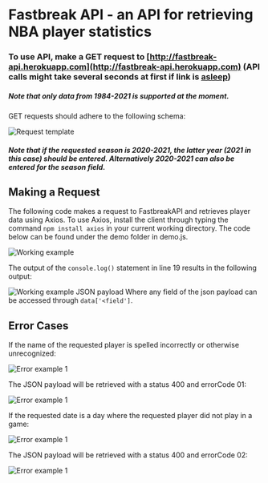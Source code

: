 # Fastbreak API - an API for retrieving NBA player statistics

### To use API, make a GET request to [http://fastbreak-api.herokuapp.com](http://fastbreak-api.herokuapp.com) (API calls might take several seconds at first if link is [asleep](https://devcenter.heroku.com/articles/dynos#dyno-sleeping))

##### Note that only data from 1984-2021 is supported at the moment.

GET requests should adhere to the following schema:

![Request template](https://i.imgur.com/Z1zPAJr.png)


##### Note that if the requested season is 2020-2021, the latter year (2021 in this case) should be entered. Alternatively 2020-2021 can also be entered for the season field. 

## Making a Request

The following code makes a request to FastbreakAPI and retrieves player data using Axios. To use Axios, install the client through typing the command ```npm install axios``` in your current working directory. The code below can be found under the demo folder in demo.js. 

![Working example](https://i.imgur.com/7jYnIUF.png)

The output of the ```console.log()``` statement in line 19 results in the following output:

![Working example JSON payload](https://i.imgur.com/pwf5bBK.png)
Where any field of the json payload can be accessed through ```data['<field']```.

## Error Cases

If the name of the requested player is spelled incorrectly or otherwise unrecognized:

![Error example 1](https://i.imgur.com/6SlXQg1.png)

The JSON payload will be retrieved with a status 400 and errorCode 01:

![Error example 1](https://i.imgur.com/AzSoOMz.png)

If the requested date is a day where the requested player did not play in a game:

![Error example 1](https://i.imgur.com/1AKAqDq.png)

The JSON payload will be retrieved with a status 400 and errorCode 02:

![Error example 1](https://i.imgur.com/IwFAww5.png)


